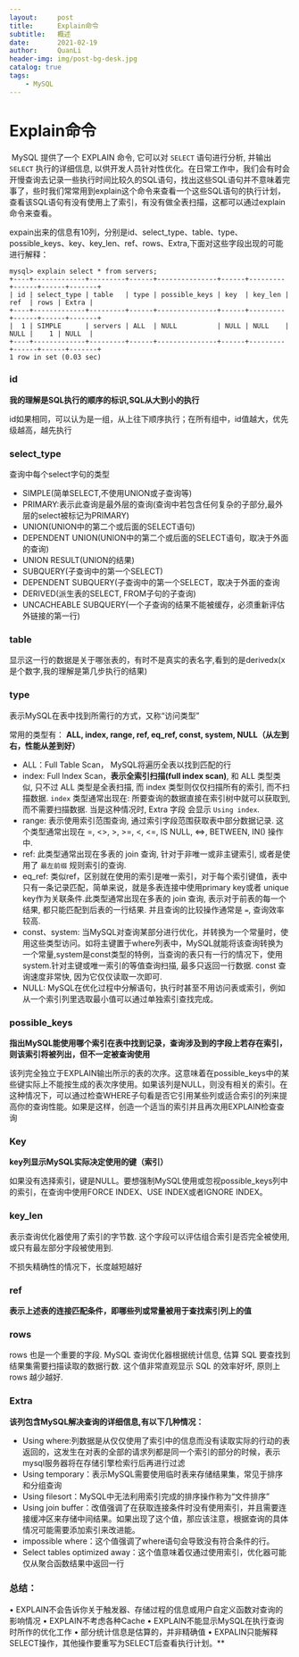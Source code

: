 ```yaml
---
layout:     post
title:      Explain命令
subtitle:   概述
date:       2021-02-19
author:     QuanLi
header-img: img/post-bg-desk.jpg
catalog: true
tags:
    - MySQL
---
```


### 

# Explain命令

​		MySQL 提供了一个 EXPLAIN 命令, 它可以对 `SELECT` 语句进行分析, 并输出 `SELECT` 执行的详细信息, 以供开发人员针对性优化。在日常工作中，我们会有时会开慢查询去记录一些执行时间比较久的SQL语句，找出这些SQL语句并不意味着完事了，些时我们常常用到explain这个命令来查看一个这些SQL语句的执行计划，查看该SQL语句有没有使用上了索引，有没有做全表扫描，这都可以通过explain命令来查看。

expain出来的信息有10列，分别是id、select_type、table、type、possible_keys、key、key_len、ref、rows、Extra,下面对这些字段出现的可能进行解释：

~~~ mysql
mysql> explain select * from servers;
+----+-------------+---------+------+---------------+------+---------+------+------+-------+
| id | select_type | table   | type | possible_keys | key  | key_len | ref  | rows | Extra |
+----+-------------+---------+------+---------------+------+---------+------+------+-------+
|  1 | SIMPLE      | servers | ALL  | NULL          | NULL | NULL    | NULL |    1 | NULL  |
+----+-------------+---------+------+---------------+------+---------+------+------+-------+
1 row in set (0.03 sec)
~~~



### id

 **我的理解是SQL执行的顺序的标识,SQL从大到小的执行**

 id如果相同，可以认为是一组，从上往下顺序执行；在所有组中，id值越大，优先级越高，越先执行

### **select_type**

查询中每个select字句的类型

- SIMPLE(简单SELECT,不使用UNION或子查询等)
- PRIMARY:表示此查询是最外层的查询(查询中若包含任何复杂的子部分,最外层的select被标记为PRIMARY)
- UNION(UNION中的第二个或后面的SELECT语句)
- DEPENDENT UNION(UNION中的第二个或后面的SELECT语句，取决于外面的查询)
- UNION RESULT(UNION的结果)
- SUBQUERY(子查询中的第一个SELECT)
- DEPENDENT SUBQUERY(子查询中的第一个SELECT，取决于外面的查询
- DERIVED(派生表的SELECT, FROM子句的子查询)
- UNCACHEABLE SUBQUERY(一个子查询的结果不能被缓存，必须重新评估外链接的第一行)

### **table**

显示这一行的数据是关于哪张表的，有时不是真实的表名字,看到的是derivedx(x是个数字,我的理解是第几步执行的结果)

### **type**

表示MySQL在表中找到所需行的方式，又称“访问类型”

常用的类型有： **ALL, index, range, ref, eq_ref, const, system, NULL（从左到右，性能从差到好）**

- ALL：Full Table Scan， MySQL将遍历全表以找到匹配的行
- index: Full Index Scan，**表示全索引扫描(full index scan)**, 和 ALL 类型类似, 只不过 ALL 类型是全表扫描, 而 index 类型则仅仅扫描所有的索引, 而不扫描数据.
  `index` 类型通常出现在: 所要查询的数据直接在索引树中就可以获取到, 而不需要扫描数据. 当是这种情况时, Extra 字段 会显示 `Using index`.
- range: 表示使用索引范围查询, 通过索引字段范围获取表中部分数据记录. 这个类型通常出现在 =, <>, >, >=, <, <=, IS NULL, <=>, BETWEEN, IN() 操作中.
- ref: 此类型通常出现在多表的 join 查询, 针对于非唯一或非主键索引, 或者是使用了 `最左前缀` 规则索引的查询.
- eq_ref: 类似ref，区别就在使用的索引是唯一索引，对于每个索引键值，表中只有一条记录匹配，简单来说，就是多表连接中使用primary key或者 unique key作为关联条件.此类型通常出现在多表的 join 查询, 表示对于前表的每一个结果, 都只能匹配到后表的一行结果. 并且查询的比较操作通常是 `=`, 查询效率较高. 
- const、system: 当MySQL对查询某部分进行优化，并转换为一个常量时，使用这些类型访问。如将主键置于where列表中，MySQL就能将该查询转换为一个常量,system是const类型的特例，当查询的表只有一行的情况下，使用system.针对主键或唯一索引的等值查询扫描, 最多只返回一行数据. const 查询速度非常快, 因为它仅仅读取一次即可.
- NULL: MySQL在优化过程中分解语句，执行时甚至不用访问表或索引，例如从一个索引列里选取最小值可以通过单独索引查找完成。

### **possible_keys**

**指出MySQL能使用哪个索引在表中找到记录，查询涉及到的字段上若存在索引，则该索引将被列出，但不一定被查询使用**

​	该列完全独立于EXPLAIN输出所示的表的次序。这意味着在possible_keys中的某些键实际上不能按生成的表次序使用。如果该列是NULL，则没有相关的索引。在这种情况下，可以通过检查WHERE子句看是否它引用某些列或适合索引的列来提高你的查询性能。如果是这样，创造一个适当的索引并且再次用EXPLAIN检查查询

### **Key**

**key列显示MySQL实际决定使用的键（索引）**

​	如果没有选择索引，键是NULL。要想强制MySQL使用或忽视possible_keys列中的索引，在查询中使用FORCE INDEX、USE INDEX或者IGNORE INDEX。

### **key_len**

表示查询优化器使用了索引的字节数. 这个字段可以评估组合索引是否完全被使用, 或只有最左部分字段被使用到.

不损失精确性的情况下，长度越短越好

### **ref**

**表示上述表的连接匹配条件，即哪些列或常量被用于查找索引列上的值**

### rows

rows 也是一个重要的字段. MySQL 查询优化器根据统计信息, 估算 SQL 要查找到结果集需要扫描读取的数据行数.
这个值非常直观显示 SQL 的效率好坏, 原则上 rows 越少越好.

### **Extra**

**该列包含MySQL解决查询的详细信息,有以下几种情况：**

- Using where:列数据是从仅仅使用了索引中的信息而没有读取实际的行动的表返回的，这发生在对表的全部的请求列都是同一个索引的部分的时候，表示mysql服务器将在存储引擎检索行后再进行过滤
- Using temporary：表示MySQL需要使用临时表来存储结果集，常见于排序和分组查询
- Using filesort：MySQL中无法利用索引完成的排序操作称为“文件排序”
- Using join buffer：改值强调了在获取连接条件时没有使用索引，并且需要连接缓冲区来存储中间结果。如果出现了这个值，那应该注意，根据查询的具体情况可能需要添加索引来改进能。
- impossible where：这个值强调了where语句会导致没有符合条件的行。
- Select tables optimized away：这个值意味着仅通过使用索引，优化器可能仅从聚合函数结果中返回一行

### **总结：**

• EXPLAIN不会告诉你关于触发器、存储过程的信息或用户自定义函数对查询的影响情况
• EXPLAIN不考虑各种Cache
• EXPLAIN不能显示MySQL在执行查询时所作的优化工作
• 部分统计信息是估算的，并非精确值
• EXPALIN只能解释SELECT操作，其他操作要重写为SELECT后查看执行计划。**

